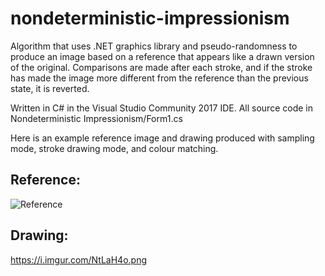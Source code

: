 # nondeterministic-impressionism
Algorithm that uses .NET graphics library and pseudo-randomness to produce an image based on a reference that appears like a drawn version of the original. Comparisons are made after each stroke, and if the stroke has made the image more different from the reference than the previous state, it is reverted.

Written in C# in the Visual Studio Community 2017 IDE. All source code in Nondeterministic Impressionism/Form1.cs

Here is an example reference image and drawing produced with sampling mode, stroke drawing mode, and colour matching.

## Reference:
![Reference](https://i.imgur.com/g46SahS.png)

## Drawing:
https://i.imgur.com/NtLaH4o.png
